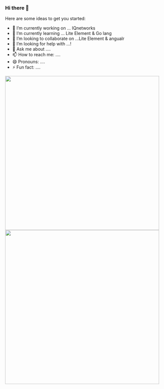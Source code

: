 ### Hi there 👋


Here are some ideas to get you started:

- 🔭 I’m currently working on ... IQnetworks 
- 🌱 I’m currently learning ... Lite Element & Go lang
- 👯 I’m looking to collaborate on ...Lite Element & angualr
- 🤔 I’m looking for help with ...!
- 💬 Ask me about ....
- 📫 How to reach me: ....
- 😄 Pronouns: ....
- ⚡ Fun fact: ....
<img src="https://github-readme-stats.vercel.app/api?username=binar1&&show_icons=true&title_color=40E0D0&icon_color=40E0D0&text_color=ffffff&bg_color=151515" width="500">
<img src="https://github-readme-stats.vercel.app/api/top-langs?username=binar1&&show_icons=true&title_color=40E0D0&icon_color=40E0D0&text_color=ffffff&bg_color=151515&layout=compact" width="500">
